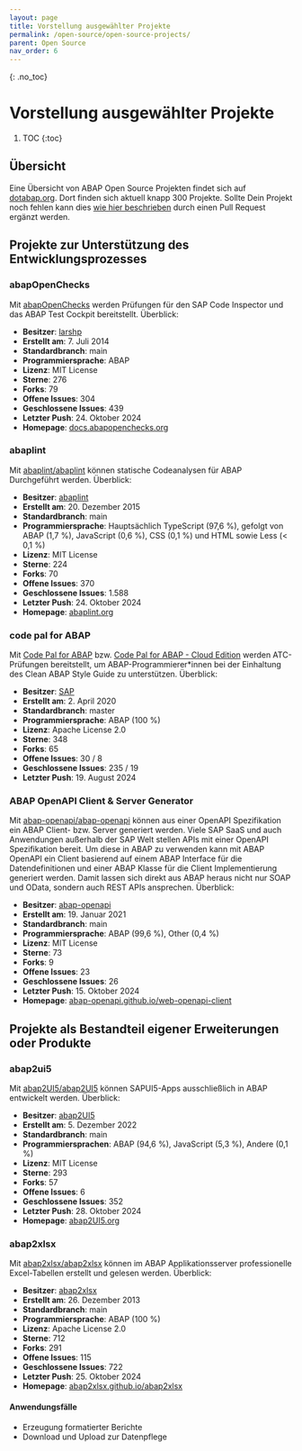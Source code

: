 ```yaml
---
layout: page
title: Vorstellung ausgewählter Projekte
permalink: /open-source/open-source-projects/
parent: Open Source
nav_order: 6
---
```


{: .no_toc}

# Vorstellung ausgewählter Projekte

1. TOC
{:toc}

## Übersicht

Eine Übersicht von ABAP Open Source Projekten findet sich auf [dotabap.org](https://dotabap.org/). Dort finden sich aktuell knapp 300 Projekte. Sollte Dein Projekt noch fehlen kann dies [wie hier beschrieben](https://github.com/dotabap/dotabap-list) durch einen Pull Request ergänzt werden.

## Projekte zur Unterstützung des Entwicklungsprozesses

### abapOpenChecks

Mit [abapOpenChecks](https://github.com/larshp/abapOpenChecks) werden Prüfungen für den SAP Code Inspector und das ABAP Test Cockpit bereitstellt. Überblick:

- **Besitzer**: [larshp](https://github.com/larshp)
- **Erstellt am**: 7. Juli 2014
- **Standardbranch**: main
- **Programmiersprache**: ABAP
- **Lizenz**: MIT License
- **Sterne**: 276
- **Forks**: 79
- **Offene Issues**: 304
- **Geschlossene Issues**: 439
- **Letzter Push**: 24. Oktober 2024
- **Homepage**: [docs.abapopenchecks.org](https://docs.abapopenchecks.org)

### abaplint

Mit [abaplint/abaplint](https://github.com/abaplint/abaplint) können statische Codeanalysen für ABAP Durchgeführt werden. Überblick:

- **Besitzer**: [abaplint](https://github.com/abaplint)
- **Erstellt am**: 20. Dezember 2015
- **Standardbranch**: main
- **Programmiersprache**: Hauptsächlich TypeScript (97,6 %), gefolgt von ABAP (1,7 %), JavaScript (0,6 %), CSS (0,1 %) und HTML sowie Less (< 0,1 %)
- **Lizenz**: MIT License
- **Sterne**: 224
- **Forks**: 70
- **Offene Issues**: 370
- **Geschlossene Issues**: 1.588
- **Letzter Push**: 24. Oktober 2024
- **Homepage**: [abaplint.org](https://abaplint.org)

### code pal for ABAP

Mit [Code Pal for ABAP](https://github.com/SAP/code-pal-for-abap) bzw. [Code Pal for ABAP - Cloud Edition](https://github.com/SAP/code-pal-for-abap-cloud) werden ATC-Prüfungen bereitstellt, um ABAP-Programmierer\*innen bei der Einhaltung des Clean ABAP Style Guide zu unterstützen. Überblick:

- **Besitzer**: [SAP](https://github.com/SAP)
- **Erstellt am**: 2. April 2020
- **Standardbranch**: master
- **Programmiersprache**: ABAP (100 %)
- **Lizenz**: Apache License 2.0
- **Sterne**: 348
- **Forks**: 65
- **Offene Issues**: 30 / 8
- **Geschlossene Issues**: 235 / 19
- **Letzter Push**: 19. August 2024

### ABAP OpenAPI Client & Server Generator

Mit [abap-openapi/abap-openapi](https://github.com/abap-openapi/abap-openapi) können aus einer OpenAPI Spezifikation ein ABAP Client- bzw. Server generiert werden. Viele SAP SaaS und auch Anwendungen außerhalb der SAP Welt stellen APIs mit einer OpenAPI Spezifikation bereit. Um diese in ABAP zu verwenden kann mit ABAP OpenAPI ein Client basierend auf einem ABAP Interface für die Datendefinitionen und einer ABAP Klasse für die Client Implementierung generiert werden. Damit lassen sich direkt aus ABAP heraus nicht nur SOAP und OData, sondern auch REST APIs ansprechen. Überblick:

- **Besitzer**: [abap-openapi](https://github.com/abap-openapi)
- **Erstellt am**: 19. Januar 2021
- **Standardbranch**: main
- **Programmiersprache**: ABAP (99,6 %), Other (0,4 %)
- **Lizenz**: MIT License
- **Sterne**: 73
- **Forks**: 9
- **Offene Issues**: 23
- **Geschlossene Issues**: 26
- **Letzter Push**: 15. Oktober 2024
- **Homepage**: [abap-openapi.github.io/web-openapi-client](https://abap-openapi.github.io/web-openapi-client/)

## Projekte als Bestandteil eigener Erweiterungen oder Produkte

### abap2ui5

Mit [abap2UI5/abap2UI5](https://github.com/abap2UI5/abap2UI5) können SAPUI5-Apps ausschließlich in ABAP entwickelt werden. Überblick:

- **Besitzer**: [abap2UI5](https://github.com/abap2UI5)
- **Erstellt am**: 5. Dezember 2022
- **Standardbranch**: main
- **Programmiersprachen**: ABAP (94,6 %), JavaScript (5,3 %), Andere (0,1 %)
- **Lizenz**: MIT License
- **Sterne**: 293
- **Forks**: 57
- **Offene Issues**: 6
- **Geschlossene Issues**: 352
- **Letzter Push**: 28. Oktober 2024
- **Homepage**: [abap2UI5.org](http://www.abap2UI5.org)

### abap2xlsx

Mit [abap2xlsx/abap2xlsx](https://github.com/abap2xlsx/abap2xlsx) können im ABAP Applikationsserver professionelle Excel-Tabellen erstellt und gelesen werden. Überblick:

- **Besitzer**: [abap2xlsx](https://github.com/abap2xlsx)
- **Erstellt am**: 26. Dezember 2013
- **Standardbranch**: main
- **Programmiersprache**: ABAP (100 %)
- **Lizenz**: Apache License 2.0
- **Sterne**: 712
- **Forks**: 291
- **Offene Issues**: 115
- **Geschlossene Issues**: 722
- **Letzter Push**: 25. Oktober 2024
- **Homepage**: [abap2xlsx.github.io/abap2xlsx](https://abap2xlsx.github.io/abap2xlsx/)

#### Anwendungsfälle

- Erzeugung formatierter Berichte
- Download und Upload zur Datenpflege
